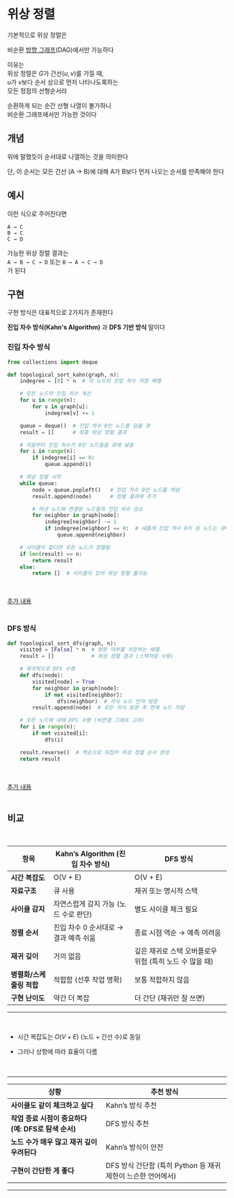# 위상 정렬
기본적으로 위상 정렬은

비순환 [방향 그래프](graph_type.md#방향-그래프)(DAG)에서만 가능하다

이유는<br>
위상 정렬은 $G$가 간선$(u, v)$를 가질 때,<br>$u$가 $v$보다 순서 상으로 먼저 나타나도록하는<br> 모든 정점의 선형순서라

순환하게 되는 순간 선형 나열이 불가하니
<br>
비순환 그래프에서만 가능한 것이다

## 개념
위에 말했듯이 순서대로 나열하는 것을 의미한다

단, 이 순서는 모든 간선 (A → B)에 대해 A가 B보다 먼저 나오는 순서를 만족해야 한다

## 예시
이런 식으로 주어진다면
```
A → C  
B → C  
C → D
```

가능한 위상 정렬 결과는<br>
`A → B → C → D` 또는 `B → A → C → D`<br>
가 된다

## 구현
구현 방식은 대표적으로 2가지가 존재한다

**진입 차수 방식(Kahn's Algorithm)** 과 **DFS 기반 방식** 말이다

### 진입 차수 방식
```py
from collections import deque

def topological_sort_kahn(graph, n):
    indegree = [0] * n  # 각 노드의 진입 차수 저장 배열

    # 모든 노드의 진입 차수 계산
    for u in range(n):
        for v in graph[u]:
            indegree[v] += 1

    queue = deque()  # 진입 차수 0인 노드를 담을 큐
    result = []      # 최종 위상 정렬 결과

    # 처음부터 진입 차수가 0인 노드들을 큐에 넣음
    for i in range(n):
        if indegree[i] == 0:
            queue.append(i)

    # 위상 정렬 시작
    while queue:
        node = queue.popleft()   # 진입 차수 0인 노드를 꺼냄
        result.append(node)      # 정렬 결과에 추가

        # 꺼낸 노드와 연결된 노드들의 진입 차수 감소
        for neighbor in graph[node]:
            indegree[neighbor] -= 1
            if indegree[neighbor] == 0:  # 새롭게 진입 차수 0이 된 노드는 큐에 추가
                queue.append(neighbor)

    # 사이클이 없다면 모든 노드가 정렬됨
    if len(result) == n:
        return result
    else:
        return []  # 사이클이 있어 위상 정렬 불가능
```
<br>

[추가 내용](/wiki/learn/TIL_0725+.md#진입-차수-방식)
<br><br>

### DFS 방식
```py
def topological_sort_dfs(graph, n):
    visited = [False] * n  # 방문 여부를 저장하는 배열
    result = []            # 위상 정렬 결과 (스택처럼 사용)

    # 재귀적으로 DFS 수행
    def dfs(node):
        visited[node] = True
        for neighbor in graph[node]:
            if not visited[neighbor]:
                dfs(neighbor)  # 자식 노드 먼저 방문
        result.append(node)  # 모든 자식 방문 후 현재 노드 저장

    # 모든 노드에 대해 DFS 수행 (비연결 그래프 고려)
    for i in range(n):
        if not visited[i]:
            dfs(i)

    result.reverse()  # 역순으로 뒤집어 위상 정렬 순서 완성
    return result
```

<br>

[추가 내용](/wiki/learn/TIL_0725+.md#dfs-기반-방식)
<br><br>

## 비교

<br>

| 항목              | Kahn’s Algorithm (진입 차수 방식) | DFS 방식                            |
| --------------- | --------------------------- | --------------------------------- |
| **시간 복잡도**      | O(V + E)                    | O(V + E)                          |
| **자료구조**        | 큐 사용                        | 재귀 또는 명시적 스택                      |
| **사이클 감지**      | 자연스럽게 감지 가능 (노드 수로 판단)      | 별도 사이클 체크 필요                      |
| **정렬 순서**       | 진입 차수 0 순서대로 → 결과 예측 쉬움     | 종료 시점 역순 → 예측 어려움                 |
| **재귀 깊이**       | 거의 없음                       | 깊은 재귀로 스택 오버플로우 위험 (특히 노드 수 많을 때) |
| **병렬화/스케줄링 적합** | 적합함 (선후 작업 명확)              | 보통 적합하지 않음                        |
| **구현 난이도**      | 약간 더 복잡                     | 더 간단 (재귀만 잘 쓰면)                   |

___

<br>

- 시간 복잡도는 $O(V + E)$ (노드 + 간선 수)로 동일

- 그러나 상항에 따라 효율이 다름
<br><br><br>

___

| 상황                                 | 추천 방식                                    |
| ---------------------------------- | ---------------------------------------- |
| **사이클도 같이 체크하고 싶다**                | Kahn’s 방식 추천                             |
| **작업 종료 시점이 중요하다 (예: DFS로 탐색 순서)** | DFS 방식 추천                                |
| **노드 수가 매우 많고 재귀 깊이 우려된다**         | Kahn’s 방식이 안전                            |
| **구현이 간단한 게 좋다**                   | DFS 방식 간단함 (특히 Python 등 재귀 제한이 느슨한 언어에서) |

___